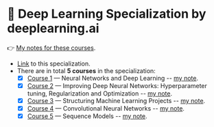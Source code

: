# 🧠 Deep Learning Specialization by deeplearning.ai

👉 [My notes for these courses](https://dinhanhthi.com/tags#deeplearning-ai).

- [Link](https://www.coursera.org/specializations/deep-learning) to this specialization.
- There are in total **5 courses** in the specialization:
    - [x] [Course 1](https://www.coursera.org/learn/neural-networks-deep-learning?specialization=deep-learning) — Neural Networks and Deep Learning -- [my note](https://dinhanhthi.com/deeplearning-ai-course-1).
    - [x] [Course 2](https://www.coursera.org/learn/deep-neural-network?specialization=deep-learning) — Improving Deep Neural Networks: Hyperparameter tuning, Regularization and Optimization -- [my note](https://dinhanhthi.com/deeplearning-ai-course-2).
    - [x] [Course 3](https://www.coursera.org/learn/machine-learning-projects?specialization=deep-learning) — Structuring Machine Learning Projects -- [my note](https://dinhanhthi.com/deeplearning-ai-course-3).
    - [x] [Course 4](https://www.coursera.org/learn/convolutional-neural-networks?specialization=deep-learning) — Convolutional Neural Networks -- [my note](https://www.notion.so/dinhanhthi/CNN-by-deeplearning-ai-a081d253fc2c4c0b99edd2757c759b9e).
    - [x] [Course 5](https://www.coursera.org/learn/nlp-sequence-models) — Sequence Models -- [my note](https://www.notion.so/dinhanhthi/Sequence-models-by-deeplearning-ai-427774f7b31846fdb17ac09cd2353fbe).
